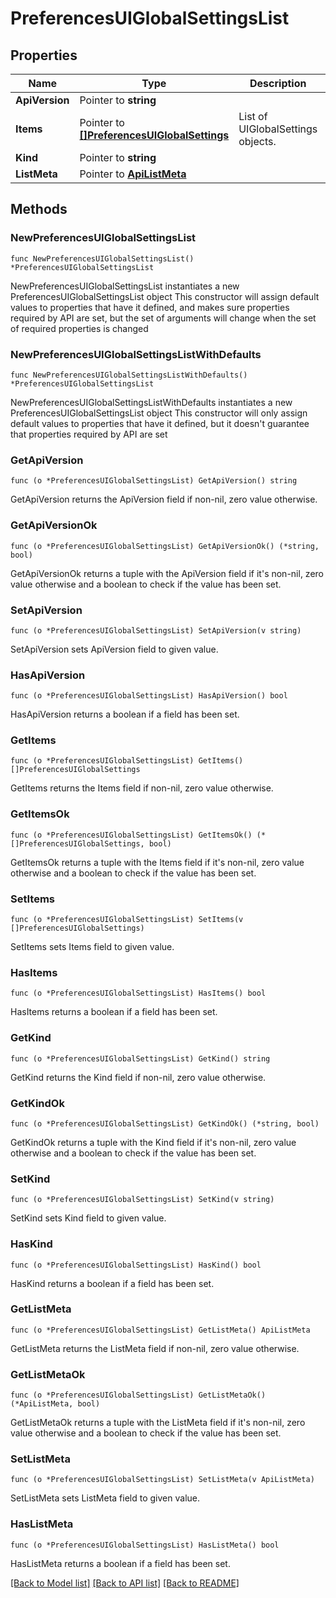 # PreferencesUIGlobalSettingsList

## Properties

Name | Type | Description | Notes
------------ | ------------- | ------------- | -------------
**ApiVersion** | Pointer to **string** |  | [optional] 
**Items** | Pointer to [**[]PreferencesUIGlobalSettings**](PreferencesUIGlobalSettings.md) | List of UIGlobalSettings objects. | [optional] 
**Kind** | Pointer to **string** |  | [optional] 
**ListMeta** | Pointer to [**ApiListMeta**](apiListMeta.md) |  | [optional] 

## Methods

### NewPreferencesUIGlobalSettingsList

`func NewPreferencesUIGlobalSettingsList() *PreferencesUIGlobalSettingsList`

NewPreferencesUIGlobalSettingsList instantiates a new PreferencesUIGlobalSettingsList object
This constructor will assign default values to properties that have it defined,
and makes sure properties required by API are set, but the set of arguments
will change when the set of required properties is changed

### NewPreferencesUIGlobalSettingsListWithDefaults

`func NewPreferencesUIGlobalSettingsListWithDefaults() *PreferencesUIGlobalSettingsList`

NewPreferencesUIGlobalSettingsListWithDefaults instantiates a new PreferencesUIGlobalSettingsList object
This constructor will only assign default values to properties that have it defined,
but it doesn't guarantee that properties required by API are set

### GetApiVersion

`func (o *PreferencesUIGlobalSettingsList) GetApiVersion() string`

GetApiVersion returns the ApiVersion field if non-nil, zero value otherwise.

### GetApiVersionOk

`func (o *PreferencesUIGlobalSettingsList) GetApiVersionOk() (*string, bool)`

GetApiVersionOk returns a tuple with the ApiVersion field if it's non-nil, zero value otherwise
and a boolean to check if the value has been set.

### SetApiVersion

`func (o *PreferencesUIGlobalSettingsList) SetApiVersion(v string)`

SetApiVersion sets ApiVersion field to given value.

### HasApiVersion

`func (o *PreferencesUIGlobalSettingsList) HasApiVersion() bool`

HasApiVersion returns a boolean if a field has been set.

### GetItems

`func (o *PreferencesUIGlobalSettingsList) GetItems() []PreferencesUIGlobalSettings`

GetItems returns the Items field if non-nil, zero value otherwise.

### GetItemsOk

`func (o *PreferencesUIGlobalSettingsList) GetItemsOk() (*[]PreferencesUIGlobalSettings, bool)`

GetItemsOk returns a tuple with the Items field if it's non-nil, zero value otherwise
and a boolean to check if the value has been set.

### SetItems

`func (o *PreferencesUIGlobalSettingsList) SetItems(v []PreferencesUIGlobalSettings)`

SetItems sets Items field to given value.

### HasItems

`func (o *PreferencesUIGlobalSettingsList) HasItems() bool`

HasItems returns a boolean if a field has been set.

### GetKind

`func (o *PreferencesUIGlobalSettingsList) GetKind() string`

GetKind returns the Kind field if non-nil, zero value otherwise.

### GetKindOk

`func (o *PreferencesUIGlobalSettingsList) GetKindOk() (*string, bool)`

GetKindOk returns a tuple with the Kind field if it's non-nil, zero value otherwise
and a boolean to check if the value has been set.

### SetKind

`func (o *PreferencesUIGlobalSettingsList) SetKind(v string)`

SetKind sets Kind field to given value.

### HasKind

`func (o *PreferencesUIGlobalSettingsList) HasKind() bool`

HasKind returns a boolean if a field has been set.

### GetListMeta

`func (o *PreferencesUIGlobalSettingsList) GetListMeta() ApiListMeta`

GetListMeta returns the ListMeta field if non-nil, zero value otherwise.

### GetListMetaOk

`func (o *PreferencesUIGlobalSettingsList) GetListMetaOk() (*ApiListMeta, bool)`

GetListMetaOk returns a tuple with the ListMeta field if it's non-nil, zero value otherwise
and a boolean to check if the value has been set.

### SetListMeta

`func (o *PreferencesUIGlobalSettingsList) SetListMeta(v ApiListMeta)`

SetListMeta sets ListMeta field to given value.

### HasListMeta

`func (o *PreferencesUIGlobalSettingsList) HasListMeta() bool`

HasListMeta returns a boolean if a field has been set.


[[Back to Model list]](../README.md#documentation-for-models) [[Back to API list]](../README.md#documentation-for-api-endpoints) [[Back to README]](../README.md)


